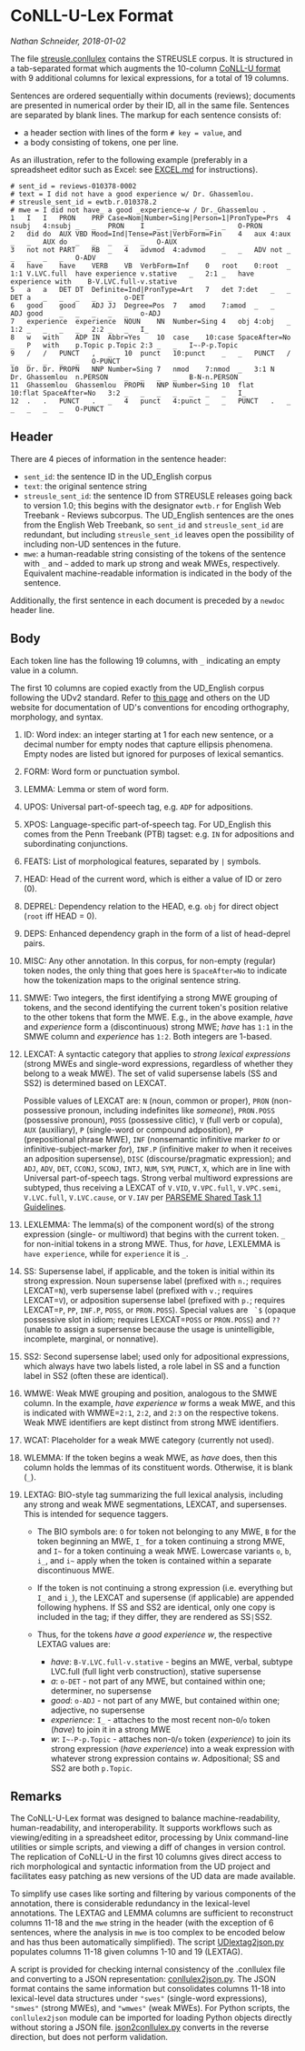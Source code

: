 CoNLL-U-Lex Format
==================

*Nathan Schneider, 2018-01-02*

The file [streusle.conllulex](streusle.conllulex) contains the STREUSLE corpus.
It is structured in a tab-separated format which augments the
10-column [CoNLL-U format](http://universaldependencies.org/format.html)
with 9 additional columns for lexical expressions, for a total of 19 columns.

Sentences are ordered sequentially within documents (reviews);
documents are presented in numerical order by their ID, all in the same file.
Sentences are separated by blank lines.
The markup for each sentence consists of:

- a header section with lines of the form `# key = value`, and
- a body consisting of tokens, one per line.

As an illustration, refer to the following example (preferably in a spreadsheet editor
such as Excel: see [EXCEL.md](EXCEL.md) for instructions).

```
# sent_id = reviews-010378-0002
# text = I did not have a good experience w/ Dr. Ghassemlou.
# streusle_sent_id = ewtb.r.010378.2
# mwe = I did not have_ a good _experience~w / Dr._Ghassemlou .
1	I	I	PRON	PRP	Case=Nom|Number=Sing|Person=1|PronType=Prs	4	nsubj	4:nsubj	_	_	PRON	I	_	_	_	_	_	O-PRON
2	did	do	AUX	VBD	Mood=Ind|Tense=Past|VerbForm=Fin	4	aux	4:aux	_	_	AUX	do	_	_	_	_	_	O-AUX
3	not	not	PART	RB	_	4	advmod	4:advmod	_	_	ADV	not	_	_	_	_	_	O-ADV
4	have	have	VERB	VB	VerbForm=Inf	0	root	0:root	_	1:1	V.LVC.full	have experience	v.stative	_	2:1	_	have experience with	B-V.LVC.full-v.stative
5	a	a	DET	DT	Definite=Ind|PronType=Art	7	det	7:det	_	_	DET	a	_	_	_	_	_	o-DET
6	good	good	ADJ	JJ	Degree=Pos	7	amod	7:amod	_	_	ADJ	good	_	_	_	_	_	o-ADJ
7	experience	experience	NOUN	NN	Number=Sing	4	obj	4:obj	_	1:2	_	_	_	_	2:2	_	_	I_
8	w	with	ADP	IN	Abbr=Yes	10	case	10:case	SpaceAfter=No	_	P	with	p.Topic	p.Topic	2:3	_	_	I~-P-p.Topic
9	/	/	PUNCT	,	_	10	punct	10:punct	_	_	PUNCT	/	_	_	_	_	_	O-PUNCT
10	Dr.	Dr.	PROPN	NNP	Number=Sing	7	nmod	7:nmod	_	3:1	N	Dr. Ghassemlou	n.PERSON	_	_	_	_	B-N-n.PERSON
11	Ghassemlou	Ghassemlou	PROPN	NNP	Number=Sing	10	flat	10:flat	SpaceAfter=No	3:2	_	_	_	_	_	_	_	I_
12	.	.	PUNCT	.	_	4	punct	4:punct	_	_	PUNCT	.	_	_	_	_	_	O-PUNCT
```

Header
------

There are 4 pieces of information in the sentence header:

- `sent_id`: the sentence ID in the UD_English corpus
- `text`: the original sentence string
- `streusle_sent_id`: the sentence ID from STREUSLE releases going back to version 1.0;
  this begins with the designator `ewtb.r` for English Web Treebank - Reviews subcorpus.
  The UD_English sentences are the ones from the English Web Treebank, so `sent_id`
  and `streusle_sent_id` are redundant, but including `streusle_sent_id` leaves open
  the possibility of including non-UD sentences in the future.
- `mwe`: a human-readable string consisting of the tokens of the sentence with `_` and `~`
  added to mark up strong and weak MWEs, respectively. Equivalent machine-readable
  information is indicated in the body of the sentence.

Additionally, the first sentence in each document is preceded by a `newdoc` header line.

Body
----

Each token line has the following 19 columns, with `_` indicating an empty value
in a column.

The first 10 columns are copied exactly from the UD_English corpus following the
UDv2 standard.
Refer to [this page](http://universaldependencies.org/format.html)
and others on the UD website for documentation of UD's conventions for
encoding orthography, morphology, and syntax.

1. ID: Word index: an integer starting at 1 for each new sentence, or a decimal number for empty nodes that capture ellipsis phenomena. Empty nodes are listed but ignored for purposes of lexical semantics.

2. FORM: Word form or punctuation symbol.

3. LEMMA: Lemma or stem of word form.

4. UPOS: Universal part-of-speech tag, e.g. `ADP` for adpositions.

5. XPOS: Language-specific part-of-speech tag. For UD_English this comes from the Penn Treebank (PTB) tagset: e.g. `IN` for adpositions and subordinating conjunctions.

6. FEATS: List of morphological features, separated by `|` symbols.

7. HEAD: Head of the current word, which is either a value of ID or zero (0).

8. DEPREL: Dependency relation to the HEAD, e.g. `obj` for direct object (`root` iff HEAD = 0).

9. DEPS: Enhanced dependency graph in the form of a list of head-deprel pairs.

10. MISC: Any other annotation. In this corpus, for non-empty (regular) token nodes,
the only thing that goes here is `SpaceAfter=No` to indicate how the tokenization
maps to the original sentence string.

11. SMWE: Two integers, the first identifying a strong MWE grouping of tokens, and the second identifying the current token's position relative to the other tokens that form the MWE. E.g., in the above example, *have* and *experience* form a (discontinuous) strong MWE; *have* has `1:1` in the SMWE column and *experience* has `1:2`. Both integers are 1-based.

12. LEXCAT: A syntactic category that applies to *strong lexical expressions* (strong MWEs and single-word expressions, regardless of whether they belong to a weak MWE).
The set of valid supersense labels (SS and SS2) is determined based on LEXCAT.

    Possible values of LEXCAT are: `N` (noun, common or proper), `PRON` (non-possessive pronoun, including indefinites like *someone*), `PRON.POSS` (possessive pronoun), `POSS` (possessive clitic), `V` (full verb or copula), `AUX` (auxiliary), `P` (single-word or compound adposition), `PP` (prepositional phrase MWE), `INF` (nonsemantic infinitive marker *to* or infinitive-subject-marker *for*), `INF.P` (infinitive maker *to* when it receives an adposition supersense), `DISC` (discourse/pragmatic expression); and `ADJ`, `ADV`, `DET`, `CCONJ`, `SCONJ`, `INTJ`, `NUM`, `SYM`, `PUNCT`, `X`, which are in line with Universal part-of-speech tags. Strong verbal multiword expressions are subtyped, thus receiving a LEXCAT of `V.VID`, `V.VPC.full`, `V.VPC.semi`, `V.LVC.full`, `V.LVC.cause`, or `V.IAV` per [PARSEME Shared Task 1.1 Guidelines](http://parsemefr.lif.univ-mrs.fr/parseme-st-guidelines/1.1/?page=home).

13. LEXLEMMA: The lemma(s) of the component word(s) of the strong expression (single- or multiword) that begins with the current token. `_` for non-initial tokens in a strong MWE. Thus, for *have*, LEXLEMMA is `have experience`, while for `experience` it is `_`.

14. SS: Supersense label, if applicable, and the token is initial within its strong expression. Noun supersense label (prefixed with `n.`; requires LEXCAT=`N`), verb supersense label (prefixed with `v.`; requires LEXCAT=`V`), or adposition supersense label (prefixed with `p.`; requires LEXCAT=`P`, `PP`, `INF.P`, `POSS`, or `PRON.POSS`). Special values are `` `$`` (opaque possessive slot in idiom; requires LEXCAT=`POSS` or `PRON.POSS`) and `??` (unable to assign a supersense because the usage is unintelligible, incomplete, marginal, or nonnative).

15. SS2: Second supersense label; used only for adpositional expressions, which always have two labels listed, a role label in SS and a function label in SS2 (often these are identical).

16. WMWE: Weak MWE grouping and position, analogous to the SMWE column. In the example, *have experience w* forms a weak MWE, and this is indicated with WMWE=`2:1`, `2:2`, and `2:3` on the respective tokens. Weak MWE identifiers are kept distinct from strong MWE identifiers.

17. WCAT: Placeholder for a weak MWE category (currently not used).

18. WLEMMA: If the token begins a weak MWE, as *have* does, then this column holds the lemmas of its constituent words. Otherwise, it is blank (`_`).

19. LEXTAG: BIO-style tag summarizing the full lexical analysis, including any strong and weak MWE segmentations, LEXCAT, and supersenses. This is intended for sequence taggers.

    * The BIO symbols are: `O` for token not belonging to any MWE, `B` for the token beginning an MWE, `I_` for a token continuing a strong MWE, and `I~` for a token continuing a weak MWE. Lowercase variants `o`, `b`, `i_`, and `i~` apply when the token is contained within a separate discontinuous MWE.

    * If the token is not continuing a strong expression (i.e. everything but `I_` and `i_`), the LEXCAT and supersense (if applicable) are appended following hyphens. If SS and SS2 are identical, only one copy is included in the tag; if they differ, they are rendered as SS`|`SS2.

    * Thus, for the tokens *have a good experience w*, the respective LEXTAG values are:

       - *have*: `B-V.LVC.full-v.stative` - begins an MWE, verbal, subtype LVC.full (full light verb construction), stative supersense
       - *a*: `o-DET` - not part of any MWE, but contained within one; determiner, no supersense
       - *good*: `o-ADJ` - not part of any MWE, but contained within one; adjective, no supersense
       - *experience*: `I_` - attaches to the most recent non-`O`/`o` token (*have*) to join it in a strong MWE
       - *w*: `I~-P-p.Topic` - attaches non-`O`/`o` token (*experience*) to join its strong expression (*have experience*) into a weak expression with whatever strong expression contains *w*. Adpositional; SS and SS2 are both `p.Topic`.

Remarks
-------

The CoNLL-U-Lex format was designed to balance machine-readability, human-readability, and interoperability.
It supports workflows such as viewing/editing in a spreadsheet editor, processing by Unix command-line utilities or simple scripts, and viewing a diff of changes in version control.
The replication of CoNLL-U in the first 10 columns gives direct access to rich morphological and syntactic information from the UD project and facilitates easy patching as new versions of the UD data are made available.

To simplify use cases like sorting and filtering by various components of the annotation, there is considerable redundancy in the lexical-level annotations.
The LEXTAG and LEMMA columns are sufficient to reconstruct columns 11-18 and the `mwe` string in the header
(with the exception of 6 sentences, where the analysis in `mwe` is too complex to be encoded below and has
thus been automatically simplified).
The script [UDlextag2json.py](UDlextag2json.py) populates columns 11-18 given columns 1-10 and 19 (LEXTAG).

A script is provided for checking internal consistency of the .conllulex file and converting to a JSON representation: [conllulex2json.py](conllulex2json.py). The JSON format contains the same information but consolidates columns 11-18 into lexical-level data structures under `"swes"` (single-word expressions), `"smwes"` (strong MWEs), and `"wmwes"` (weak MWEs). For Python scripts, the `conllulex2json` module can be imported for loading Python objects directly without storing a JSON file.
[json2conllulex.py](json2conllulex.py) converts in the reverse direction, but does not perform validation.
